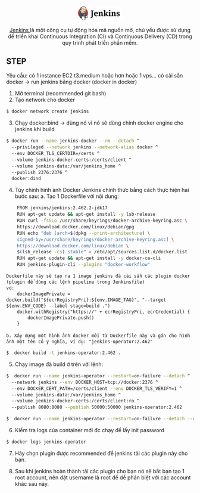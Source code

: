 <p align="center">
  <a href="https://www.jenkins.io/doc/book/installing/docker/" target="blank"><img src="resources/logo.svg" width="120" alt="Jenkins Logo" /></a>
</p>


<p align="center"> <a href="https://www.jenkins.io" target="_blank">Jenkins </a> là một công cụ tự động hóa mã nguồn mở, chủ yếu được sử dụng để triển khai Continuous Integration (CI) và Continuous Delivery (CD) trong quy trình phát triển phần mềm.</p>


## STEP
  Yêu cầu: có 1 instance EC2 t3.medium hoặc hơn hoặc 1 vps... có cài sẵn docker -> run jenkins bằng docker (docker in docker)
1. Mở terminal (recommended git bash)
2. Tạo network cho docker

```bash
$ docker network create jenkins
```
3. Chạy docker:bind -> dùng nó vì nó sẽ dùng chính docker engine cho jenkins khi build 
```bash
$ docker run --name jenkins-docker --rm --detach ^
  --privileged --network jenkins --network-alias docker ^
  --env DOCKER_TLS_CERTDIR=/certs ^
  --volume jenkins-docker-certs:/certs/client ^
  --volume jenkins-data:/var/jenkins_home ^
  --publish 2376:2376 ^
  docker:dind
```
4. Tùy chỉnh hình ảnh Docker Jenkins chính thức bằng cách thực hiện hai bước sau:
    a. Tạo 1 Dockerfile với nội dung:   
```bash
    FROM jenkins/jenkins:2.462.2-jdk17
    RUN apt-get update && apt-get install -y lsb-release
    RUN curl -fsSLo /usr/share/keyrings/docker-archive-keyring.asc \
    https://download.docker.com/linux/debian/gpg
    RUN echo "deb [arch=$(dpkg --print-architecture) \
    signed-by=/usr/share/keyrings/docker-archive-keyring.asc] \
    https://download.docker.com/linux/debian \
    $(lsb_release -cs) stable" > /etc/apt/sources.list.d/docker.list
    RUN apt-get update && apt-get install -y docker-ce-cli
    RUN jenkins-plugin-cli --plugins "docker-workflow"
```
    Dockerfile này sẽ tạo ra 1 image jenkins đã cài sẵn các plugin docker (plugin để dùng các lệnh pipeline trong Jenkinsfile)
    vd: 
        dockerImagePrivate = docker.build("${ecrRegistryPri}:${env.IMAGE_TAG}", "--target ${env.ENV_CODE} --label stage=build .")
        docker.withRegistry("https://" + ecrRegistryPri, ecrCredential) {  
            dockerImagePrivate.push()
        }
    
    b. Xây dựng một hình ảnh docker mới từ Dockerfile này và gán cho hình ảnh một tên có ý nghĩa, ví dụ: "jenkins-operator:2.462"
```bash
$  docker build -t jenkins-operator:2.462 .
```
5. Chạy image đã build ở trên với lệnh: 

```bash
$  docker run --name jenkins-operator --restart=on-failure --detach ^
  --network jenkins --env DOCKER_HOST=tcp://docker:2376 ^
  --env DOCKER_CERT_PATH=/certs/client --env DOCKER_TLS_VERIFY=1 ^
  --volume jenkins-data:/var/jenkins_home ^
  --volume jenkins-docker-certs:/certs/client:ro ^
  --publish 8080:8080 --publish 50000:50000 jenkins-operator:2.462
```
```bash
$  docker run --name jenkins-operator --restart=on-failure --detach --network jenkins --env DOCKER_HOST=tcp://docker:2376 --env DOCKER_CERT_PATH=/certs/client --env DOCKER_TLS_VERIFY=1  --volume jenkins-data:/var/jenkins_home --volume jenkins-docker-certs:/certs/client:ro  --publish 8080:8080 --publish 50000:50000 jenkins-operator:2.462
```

6. Kiểm tra logs của container mới đc chạy để lấy init password
```bash
$ docker logs jenkins-operator
```

7. Hãy chọn plugin được recommended để jenkins tải các plugin này cho bạn.

8. Sau khi jenkins hoàn thành tải các plugin cho bạn nó sẽ bắt bạn tạo 1 root account, nên đặt username là root để dễ phân biệt với các account khác sau này.


